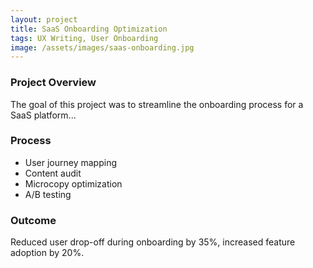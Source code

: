 ```yaml
---
layout: project
title: SaaS Onboarding Optimization
tags: UX Writing, User Onboarding
image: /assets/images/saas-onboarding.jpg
---
```


### Project Overview

The goal of this project was to streamline the onboarding process for a SaaS platform...

### Process

- User journey mapping
- Content audit
- Microcopy optimization
- A/B testing

### Outcome

Reduced user drop-off during onboarding by 35%, increased feature adoption by 20%.